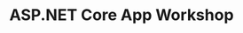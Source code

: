 ---
type: workshop
id: aspnet-core-app-workshop
title: ASP.NET Core App Workshop
repo: dotnet-presentations/aspnetcore-app-workshop
link: https://github.com/dotnet-presentations/aspnetcore-app-workshop
content: In this workshop, you’ll learn by building a full-featured ASP.NET Core application from scratch. We’ll start from File/ New and build up to an API back-end application, a web front-end application, and a common library for shared data transfer objects using .NET Standard.
---